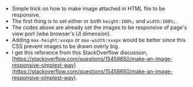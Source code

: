 * Simple trick on how to make image attached in HTML file to be responsive.
* The first thing is to set either or both `height:100%;` and `width:100%;`.
* The codes above are already set the images to be responsive of page's view port (wbe browser's UI dimension).
* Adding `max-height:xxxpx` or `max-width:xxxpx` would be better since this CSS prevent images to be drawn overly big.
* I get this reference from this StackOverflow discussion, [https://stackoverflow.com/questions/15458650/make-an-image-responsive-simplest-way](https://stackoverflow.com/questions/15458650/make-an-image-responsive-simplest-way).